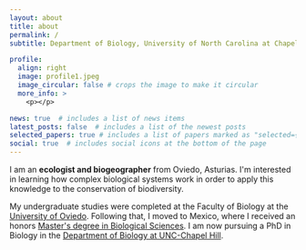 ```yaml
---
layout: about
title: about
permalink: /
subtitle: Department of Biology, University of North Carolina at Chapel Hill

profile:
  align: right
  image: profile1.jpeg
  image_circular: false # crops the image to make it circular
  more_info: >
    <p></p>

news: true  # includes a list of news items
latest_posts: false  # includes a list of the newest posts
selected_papers: true # includes a list of papers marked as "selected={true}"
social: true  # includes social icons at the bottom of the page
---
```


I am an **ecologist and biogeographer** from Oviedo, Asturias. I'm interested in learning how complex biological systems work in order to apply this knowledge to the conservation of biodiversity.

My undergraduate studies were completed at the Faculty of Biology at the [University of Oviedo](https://www.uniovi.es). Following that, I moved to Mexico, where I received an honors [Master's degree in Biological Sciences](https://pcbiol.posgrado.unam.mx). I am now pursuing a PhD in Biology in the [Department of Biology at UNC-Chapel Hill](https://bio.unc.edu).
